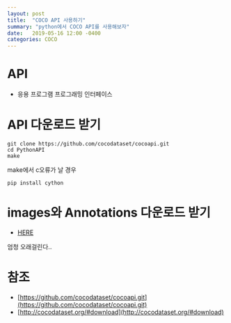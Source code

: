 ```yaml
---
layout: post
title:  "COCO API 사용하기"
summary: "python에서 COCO API를 사용해보자"
date:   2019-05-16 12:00 -0400
categories: COCO
---
```

# API
- 응용 프로그램 프로그래밍 인터페이스

# API 다운로드 받기

```
git clone https://github.com/cocodataset/cocoapi.git
cd PythonAPI
make
```

make에서 c오류가 날 경우

```
pip install cython
```

# images와 Annotations 다운로드 받기

- [HERE](http://cocodataset.org/#download)

엄청 오래걸린다..


# 참조
- [https://github.com/cocodataset/cocoapi.git](https://github.com/cocodataset/cocoapi.git)
- [http://cocodataset.org/#download](http://cocodataset.org/#download)
